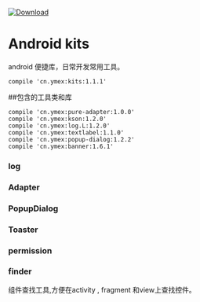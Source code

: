 [ ![Download](https://api.bintray.com/packages/ymex/maven/kits/images/download.svg) ](https://bintray.com/ymex/maven/kits/_latestVersion)

# Android kits

android 便捷库，日常开发常用工具。

```
compile 'cn.ymex:kits:1.1.1'
```

##包含的工具类和库
```
compile 'cn.ymex:pure-adapter:1.0.0'
compile 'cn.ymex:kson:1.2.0'
compile 'cn.ymex:log.L:1.2.0'
compile 'cn.ymex:textlabel:1.1.0'
compile 'cn.ymex:popup-dialog:1.2.2'
compile 'cn.ymex:banner:1.6.1'
```

### log 

### Adapter

### PopupDialog

### Toaster

### permission

### finder
组件查找工具,方便在activity , fragment 和view上查找控件。